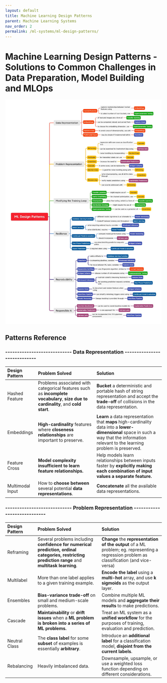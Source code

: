 ```yaml
---
layout: default
title: Machine Learning Design Patterns
parent: Machine Learning Systems
nav_order: 2
permalink: /ml-systems/ml-design-patterns/
---
```


# Machine Learning Design Patterns - Solutions to Common Challenges in Data Preparation, Model Building and MLOps

![Map](images/ml-design-patterns-map.jpeg)

## Patterns Reference

### ---------------------------- Data Representation ----------------------------

| Design Pattern | Problem Solved | Solution |
|:---------------|:---------------|:---------|
| Hashed Feature | Problems associated with categorical features such as **incomplete vocabulary**, **size due to cardinality**, and **cold start**. | **Bucket** a deterministic and portable hash of string representation and accept the **trade-off** of collisions in the data representation. |
| Embeddings     | **High-cardinality** features where **closeness relationships** are important to preserve. | **Learn** a data representation that **maps** high-cardinality data into a **lower-dimensional** space in such a way that the information relevant to the learning problem is preserved. |
| Feature Cross | **Model complexity insufficient to learn feature relationships.** | Help models learn relationships between inputs faster by **explicitly making each combination of input values a separate feature.** |
| Multimodal Input | How to **choose between** several potential **data representations**. | **Concatenate** all the available data representations. |


### ---------------------------- Problem Representation ----------------------------

| Design Pattern | Problem Solved | Solution |
|:---------------|:---------------|:---------|
| Reframing      | Several problems including **confidence for numerical prediction, ordinal categories, restricting prediction range** and **multitask learning**. | **Change** the **representation of the output** of a ML problem; eg. representing a regression problem as classification (and vice-versa) |
| Multilabel     | More than one label applies to a given training example. | **Encode the label** using a **multi-hot** array, and use **k sigmoids** as the output layer. |
| Ensembles      | **Bias-variance trade-off** on small and medium-scale problems. | Combine multiple ML models and **aggregate their results** to make predictions. |
| Cascade        | **Maintainability** or **drift issues** when a **ML problem is broken into a series of ML problems.** | Treat an ML system as a **unified workflow** for the purposes of training, evaluation and prediction. |
| Neutral Class  | The **class label** for some **subset** of examples is essentially **arbitrary**. | Introduce an **additional label** for a classification model, **disjoint from the current labels**. |
| Rebalancing    | Heavily imbalanced data. | Downsample, upsample, or use a weighted loss function depending on different considerations. |